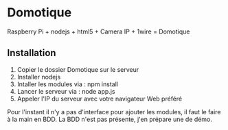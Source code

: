 Domotique
=========

Raspberry Pi + nodejs + html5 + Camera IP + 1wire = Domotique


## Installation

1. Copier le dossier Domotique sur le serveur
2. Installer nodejs
3. Intaller les modules via : npm install
4. Lancer le serveur via : node app.js
5. Appeler l'IP du serveur avec votre navigateur Web préféré

Pour l'instant il n'y a pas d'interface pour ajouter les modules, il faut le faire à la main en BDD. La BDD n'est pas présente, j'en prépare une de démo. 
